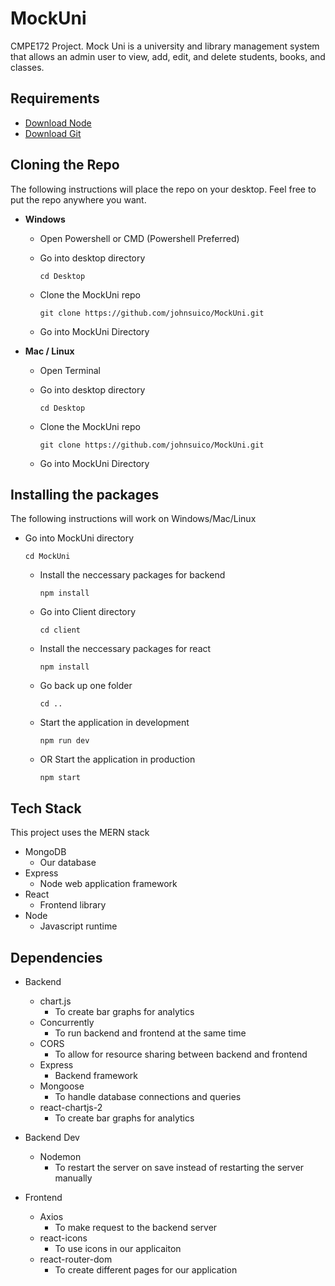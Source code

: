 # MockUni
CMPE172 Project. Mock Uni is a university and library management system that allows an admin user to view, add, edit, and delete students, books, and classes.

## Requirements
- [Download Node](https://nodejs.org/en/download/)
- [Download Git](https://git-scm.com/downloads)

## Cloning the Repo
The following instructions will place the repo on your desktop. Feel free to put the repo anywhere you want.

- **Windows**
  - Open Powershell or CMD (Powershell Preferred)
  - Go into desktop directory 

    ``` cd Desktop  ```
  - Clone the MockUni repo

    ``` git clone https://github.com/johnsuico/MockUni.git ```
  - Go into MockUni Directory

- **Mac / Linux**
  - Open Terminal
  - Go into desktop directory

    ``` cd Desktop  ```
  - Clone the MockUni repo

    ``` git clone https://github.com/johnsuico/MockUni.git ```
  - Go into MockUni Directory

## Installing the packages
The following instructions will work on Windows/Mac/Linux

- Go into MockUni directory

  ``` cd MockUni ```
  - Install the neccessary packages for backend

    ``` npm install ```
  - Go into Client directory

    ``` cd client ```
  - Install the neccessary packages for react

    ``` npm install ```
  - Go back up one folder

    ``` cd .. ```
  - Start the application in development

    ``` npm run dev ```
  - OR Start the application in production

    ``` npm start ```

## Tech Stack
This project uses the MERN stack

- MongoDB
  - Our database
- Express
  - Node web application framework
- React
  - Frontend library
- Node
  - Javascript runtime

## Dependencies

- Backend
  - chart.js
    - To create bar graphs for analytics
  - Concurrently
    - To run backend and frontend at the same time
  - CORS
    - To allow for resource sharing between backend and frontend
  - Express
    - Backend framework
  - Mongoose
    - To handle database connections and queries
  - react-chartjs-2
    - To create bar graphs for analytics

- Backend Dev
  - Nodemon
    - To restart the server on save instead of restarting the server manually

- Frontend
  - Axios
    - To make request to the backend server
  - react-icons
    - To use icons in our applicaiton
  - react-router-dom
    - To create different pages for our application